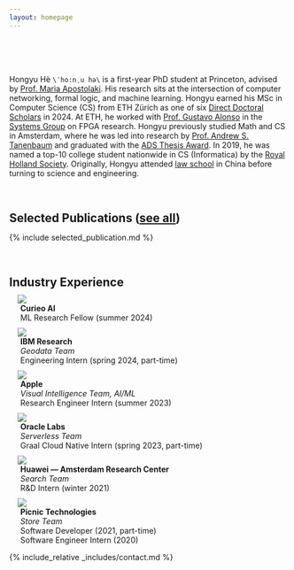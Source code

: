 ```yaml
---
layout: homepage
---
```


<h1 id="about-me"></h1>

<h2 style="margin: 80px 0px 10px;"></h2>

Hongyu Hè `\ˈho:nˌu hə\` is a first-year PhD student at Princeton, advised by [Prof. Maria Apostolaki](https://netsyn.princeton.edu/people/maria-apostolaki). His research sits at the intersection of computer networking, formal logic, and machine learning. Hongyu earned his MSc in Computer Science (CS) from ETH Zürich as one of six [Direct Doctoral Scholars](https://inf.ethz.ch/doctorate/direct-doctorate-computer-science.html) in 2024. At ETH, he worked with [Prof. Gustavo Alonso](https://people.inf.ethz.ch/alonso/) in the [Systems Group](https://systems.ethz.ch/) on FPGA research. Hongyu previously studied Math and CS in Amsterdam, where he was led into research by [Prof. Andrew S. Tanenbaum](https://en.wikipedia.org/wiki/Andrew_S._Tanenbaum) and graduated with the [ADS Thesis Award](https://abs.uva.nl/content/news/2021/07/the-2021-ads-thesis-awards-are-now-open-for-nominations.html). In 2019, he was named a top-10 college student nationwide in CS (Informatica) by the [Royal Holland Society](https://khmw.nl/over_ons/). Originally, Hongyu attended [law school](https://law.tju.edu.cn/English.htm) in China before turning to science and engineering. 

<h2 style="margin: 60px 0px 10px;">Selected Publications (<a href="{{ site.google_scholar }}" target="_blank">see all</a>)</h2>

{% include selected_publication.md %}

<h2 style="margin: 60px 0px 10px;">Industry Experience</h2>

<div class="pub-row">
  <div class="col-sm-3 abbr" style="position: relative;padding-right: 15px;padding-left: 15px;">
    <img src="https://hongyuhe.github.io/assets/images/curieo.jpg" class="company-logo teaser img-fluid z-depth-1">
  </div>
  <div class="col-sm-9" style="position: relative;padding-right: 15px;padding-left: 20px;">
      <div class="title"><b>Curieo AI</b></div>
      <div class="author">ML Research Fellow (summer 2024) </div>
      <!-- <div class="periodical"> -->
      <!-- </div> -->
  </div>
</div>
<div style="margin-top: 10px;"></div>

<div class="pub-row">
  <div class="col-sm-3 abbr" style="position: relative;padding-right: 15px;padding-left: 15px;">
    <img src="https://hongyuhe.github.io/assets/images/ibm_logo.png" class="company-logo teaser img-fluid z-depth-1">
  </div>
  <div class="col-sm-9" style="position: relative;padding-right: 15px;padding-left: 20px;">
      <div class="title"><b>IBM Research</b></div>
      <div class="periodical"><i>Geodata Team</i></div>
      <div class="author">Engineering Intern (spring 2024, part-time)</div>
  </div>
</div>
<div style="margin-top: 10px;"></div>

<div class="pub-row">
  <div class="col-sm-3 abbr" style="position: relative;padding-right: 15px;padding-left: 15px;">
    <img src="https://hongyuhe.github.io/assets/images/apple_logo.png" class="company-logo teaser img-fluid z-depth-1">
  </div>
  <div class="col-sm-9" style="position: relative;padding-right: 15px;padding-left: 20px;">
      <div class="title"><b>Apple</b></div>
      <div class="periodical"><i>Visual Intelligence Team, AI/ML</i></div>
      <div class="author">Research Engineer Intern (summer 2023)</div>
  </div>
</div>
<div style="margin-top: 10px;"></div>

<div class="pub-row">
  <div class="col-sm-3 abbr" style="position: relative;padding-right: 15px;padding-left: 15px;">
    <img src="https://hongyuhe.github.io/assets/images/oracle_logo.jpeg" class="company-logo teaser img-fluid z-depth-1">
  </div>
  <div class="col-sm-9" style="position: relative;padding-right: 15px;padding-left: 20px;">
      <div class="title"><b>Oracle Labs</b></div>
      <div class="periodical"><i>Serverless Team</i></div>
      <div class="author">Graal Cloud Native Intern (spring 2023, part-time)</div>
  </div>
</div>
<div style="margin-top: 10px;"></div>

<div class="pub-row">
  <div class="col-sm-3 abbr" style="position: relative;padding-right: 15px;padding-left: 15px;">
    <img src="https://hongyuhe.github.io/assets/images/huawei_logo.png" class="company-logo teaser img-fluid z-depth-1">
  </div>
  <div class="col-sm-9" style="position: relative;padding-right: 15px;padding-left: 20px;">
      <div class="title"><b>Huawei — Amsterdam Research Center</b></div>
      <div class="periodical"><i>Search Team</i></div>
      <div class="author">R&D Intern (winter 2021)</div>
  </div>
</div>
<div style="margin-top: 10px;"></div>

<div class="pub-row">
  <div class="col-sm-3 abbr" style="position: relative;padding-right: 15px;padding-left: 15px;">
    <img src="https://hongyuhe.github.io/assets/images/picnic_logo.png" class="company-logo teaser img-fluid z-depth-1">
  </div>
  <div class="col-sm-9" style="position: relative;padding-right: 15px;padding-left: 20px;">
      <div class="title"><b>Picnic Technologies</b></div>
      <div class="periodical"><i>Store Team</i></div>
      <div class="author">Software Developer (2021, part-time)</div>
      <div class="author">Software Engineer Intern (2020)</div>
  </div>
</div>



<!-- {% include_relative _includes/news.md %} -->

{% include_relative _includes/contact.md %}
